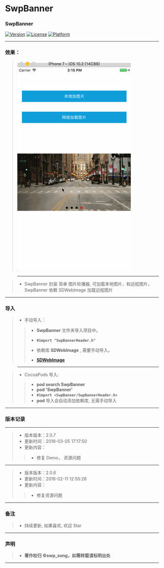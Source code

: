 # SwpBanner


### SwpBanner

[![Version](https://img.shields.io/cocoapods/v/SwpBanner.svg?style=flat)](http://cocoapods.org/pods/SwpBanner) [![License](https://img.shields.io/cocoapods/l/SwpBanner.svg?style=flat)](http://cocoapods.org/pods/SwpBanner) [![Platform](https://img.shields.io/cocoapods/p/SwpBanner.svg?style=flat)](http://cocoapods.org/pods/SwpBanner)

-------

### 效果：
> ![(图片轮播效果)](https://raw.githubusercontent.com/swp-song/SwpBanner/master/Screenshot/SwpBanner.gif)

> -------

> * SwpBanner 封装 简单 图片轮播器, 可加载本地图片，和远程图片，SwpBanner 依赖 SDWebImage 加载远程图片
>

-------


### 导入
> * 手动导入：
>
>> * **SwpBanner** 文件夹导入项目中。
>> * **`#import "SwpBannerHeader.h"`**
>> * 依赖库 **SDWebImage** , 需要手动导入。
>>
>> * **[SDWebImage](https://github.com/rs/SDWebImage)**


> -------

> * CocoaPods 导入:
>
>> * **pod search SwpBanner**
>> * **pod 'SwpBanner'**
>> * **`#import <SwpBanner/SwpBannerHeader.h>`**
>> * **pod** 导入会自动添加依赖库, 无需手动导入

-------

### 版本记录

-------

> * 版本版本：2.0.7
> * 更新时间：2018-03-05 17:17:50
> * 更新内容：
>
>> *  修复 Demo， 资源问题

-------

> * 版本版本：2.0.6
> * 更新时间：2018-02-11 12:55:28
> * 更新内容：
>
>>    * 修复资源问题

-------


### 备注

> * 持续更新, 如果喜欢, 欢迎 Star

-------

### 声明

 > * **著作权归 ©swp_song，如需转载请标明出处**

-------


